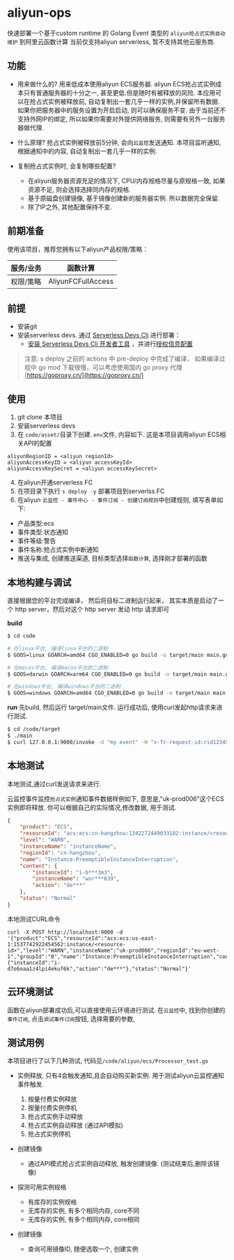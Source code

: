 # aliyun-ops

快速部署一个基于custom runtime 的 Golang Event 类型的 `aliyun抢占式实例自动维护` 到阿里云函数计算
当前仅支持aliyun serverless, 暂不支持其他云服务商.

## 功能
* 用来做什么的?
用来低成本使用aliyun ECS服务器.
aliyun ECS抢占式实例成本只有普通服务器的十分之一, 甚至更低.但是随时有被释放的风险.
本应用可以在抢占式实例被释放前, 自动复制出一套几乎一样的实例,并保留所有数据.
如果你把服务器中的服务设置为开启启动, 则可以确保服务不变.
由于当前还不支持外网IP的绑定, 所以如果你需要对外提供网络服务, 则需要有另外一台服务器做代理. 

* 什么原理?
抢占式实例被释放前5分钟, 会向`云监控`发送通知.
本项目监听通知, 根据通知中的内容, 自动复制出一套几乎一样的实例.

* 复制抢占式实例时, 会复制哪些配置?
  * 在aliyun服务器资源充足的情况下, CPU/内存规格尽量与原规格一致, 如果资源不足, 则会选择选择同内存的规格.
  * 基于原磁盘创建镜像, 基于镜像创建新的服务器实例. 所以数据完全保留.
  * 除了IP之外, 其他配置保持不变.

## 前期准备
使用该项目，推荐您拥有以下aliyun产品权限/策略：

| 服务/业务 | 函数计算 |     
| --- |  --- |   
| 权限/策略 | AliyunFCFullAccess |  

## 前提
- 安装git
- 安装serverless devs. 通过 [Serverless Devs Cli](https://www.serverless-devs.com/serverless-devs/install) 进行部署：
    - [安装 Serverless Devs Cli 开发者工具](https://www.serverless-devs.com/serverless-devs/install) ，并进行[授权信息配置](https://www.serverless-devs.com/fc/config)

> 注意: s deploy 之前的 actions 中 pre-deploy 中完成了编译， 如果编译过程中 go mod 下载很慢，可以考虑使用国内 go proxy 代理 [https://goproxy.cn/](https://goproxy.cn/)

## 使用
1. git clone 本项目
2. 安装serverless devs
3. 在 `code/asset/`目录下创建`.env`文件, 内容如下. 这是本项目调用aliyun ECS相关API的配置
```
aliyunRegionID = <aliyun regionId>
aliyunAccessKeyID = <aliyun accessKeyId>
aliyunAccessKeySecret = <aliyun accessKeySecret>
```
4. 在aliyun开通serverless FC
5. 在项目录下执行 `s deploy -y` 部署项目到serverlss FC
6. 在aliyun `云监控 - 事件中心 - 事件订阅 - 创建订阅规则`中创建规则, 填写表单如下:
  * 产品类型:ecs
  * 事件类型:状态通知
  * 事件等级:警告
  * 事件名称:抢占式实例中断通知
  * 推送与集成, 创建推送渠道, 目标类型选择`函数计算`, 选择刚才部署的函数

## 本地构建与调试
直接根据您的平台完成编译， 然后将目标二进制运行起来， 其实本质是启动了一个 http server，然后对这个  http server 发动 http 请求即可

**build**

```bash
$ cd code

# 在linux平台, 编译linux平台的二进制
$ GOOS=linux GOARCH=amd64 CGO_ENABLED=0 go build -o target/main main.go

# 在macos平台, 编译macos平台的二进制
$ GOOS=darwin GOARCH=arm64 CGO_ENABLED=0 go build -o target/main main.go

# 在windows平台, 编译windows平台的二进制
$ GOOS=windows GOARCH=amd64 CGO_ENABLED=0 go build -o target/main main.go
```

**run**
先build, 然后运行 target/main文件. 运行成功后, 使用curl发起http请求来进行测试.
```bash
$ cd /code/target
$ ./main
$ curl 127.0.0.1:9000/invoke -d "my event" -H "x-fc-request-id:rid123456"
```

## 本地测试
本地测试,通过curl发送请求来进行.

云监控事件监控`抢占式实例`通知事件数据样例如下, 意思是,"uk-prod006"这个ECS实例即将释放. 
你可以根据自己的实际情况,修改数据, 用于测试.
```json
{
    "product": "ECS",
    "resourceId": "acs:ecs:cn-hangzhou:1342272449033182:instance/<resource-id>",
    "level": "WARN",
    "instanceName": "instanceName",
    "regionId": "cn-hangzhou",
    "name": "Instance:PreemptibleInstanceInterruption",
    "content": {
        "instanceId": "i-b***3m3",
        "instanceName": "wor***639",
        "action": "de***"
    },
    "status": "Normal"
}
```

本地测试CURL命令
```shell 
curl -X POST http://localhost:9000 -d '{"product":"ECS","resourceId":"acs:ecs:us-east-1:1537742922454562:instance/<resource-id>","level":"WARN","instanceName":"uk-prod006","regionId":"eu-west-1","groupId":"0","name":"Instance:PreemptibleInstanceInterruption","content":{"instanceId":"i-d7o6oaa1z4lpi4ekuf6k","action":"de***"},"status":"Normal"}'
```

## 云环境测试
函数在aliyun部署成功后,可以直接使用云环境进行测试.
在`云监控`中, 找到你创建的`事件订阅`, 点击`调试事件订阅`按钮, 选择需要的参数,


## 测试用例
本项目进行了以下几种测试, 代码见`/code/aliyun/ecs/Processor_test.go`

* 实例释放, 只有4会触发通知,且会自动购买新实例. 用于测试aliyun云监控通知事件触发.
  1. 按量付费实例释放
  2. 按量付费实例停机
  3. 抢占式实例手动释放
  4. 抢占式实例自动释放 (通过API模拟)
  5. 抢占式实例停机

* 创建镜像
  * 通过API模式抢占式实例自动释放, 触发创建镜像. (测试结束后,删除该镜像)

* 探测可用实例规格
  * 有库存的实例规格
  * 无库存的实例, 有多个相同内存, core不同
  * 无库存的实例, 有多个相同内存, core相同

* 创建镜像
  * 查询可用镜像ID, 随便选取一个, 创建实例
